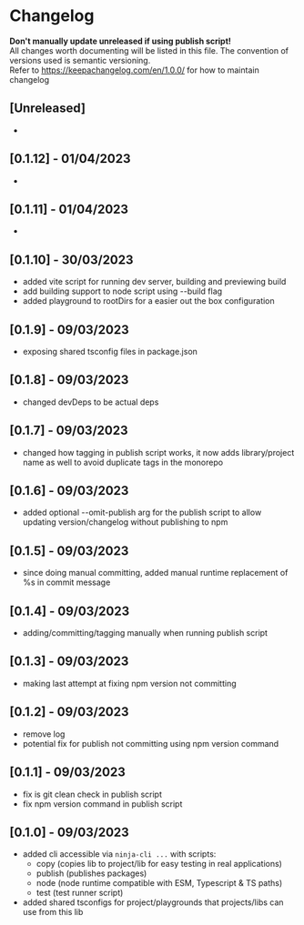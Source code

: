 # Changelog

**Don't manually update unreleased if using publish script!**<br />
All changes worth documenting will be listed in this file. The convention of versions used is semantic versioning.<br />
Refer to https://keepachangelog.com/en/1.0.0/ for how to maintain changelog<br />

## [Unreleased]

-

## [0.1.12] - 01/04/2023

-

## [0.1.11] - 01/04/2023

-

## [0.1.10] - 30/03/2023

-   added vite script for running dev server, building and previewing build
-   add building support to node script using --build flag
-   added playground to rootDirs for a easier out the box configuration

## [0.1.9] - 09/03/2023

-   exposing shared tsconfig files in package.json

## [0.1.8] - 09/03/2023

-   changed devDeps to be actual deps

## [0.1.7] - 09/03/2023

-   changed how tagging in publish script works, it now adds library/project name as well to avoid duplicate tags in the monorepo

## [0.1.6] - 09/03/2023

-   added optional --omit-publish arg for the publish script to allow updating version/changelog without publishing to npm

## [0.1.5] - 09/03/2023

-   since doing manual committing, added manual runtime replacement of %s in commit message

## [0.1.4] - 09/03/2023

-   adding/committing/tagging manually when running publish script

## [0.1.3] - 09/03/2023

-   making last attempt at fixing npm version not committing

## [0.1.2] - 09/03/2023

-   remove log
-   potential fix for publish not committing using npm version command

## [0.1.1] - 09/03/2023

-   fix is git clean check in publish script
-   fix npm version command in publish script

## [0.1.0] - 09/03/2023

-   added cli accessible via `ninja-cli ...` with scripts:
    -   copy (copies lib to project/lib for easy testing in real applications)
    -   publish (publishes packages)
    -   node (node runtime compatible with ESM, Typescript & TS paths)
    -   test (test runner script)
-   added shared tsconfigs for project/playgrounds that projects/libs can use from this lib
